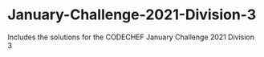 # January-Challenge-2021-Division-3
Includes the solutions for the CODECHEF January Challenge 2021 Division 3

